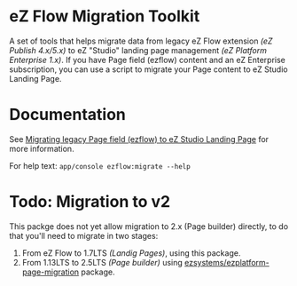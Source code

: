 # eZ Flow Migration Toolkit
A set of tools that helps migrate data from legacy eZ Flow extension _(eZ Publish 4.x/5.x)_ to eZ "Studio" landing page management _(eZ Platform Enterprise 1.x)_. If you have Page field (ezflow) content and an eZ Enterprise subscription, you can use a script to migrate your Page content to eZ Studio Landing Page.

# Documentation
See [Migrating legacy Page field (ezflow) to eZ Studio Landing Page](https://doc.ezplatform.com/en/1.13/migrating/migrating_from_ez_publish_platform/#migrating-legacy-page-field-ezflow-to-new-page-enterprise) for more information.

For help text: `app/console ezflow:migrate --help`

# Todo: Migration to v2

This packge does not yet allow migration to 2.x (Page builder) directly, to do that you'll need to migrate in two stages:
1. From eZ Flow to 1.7LTS _(Landig Pages)_, using this package.
2. From 1.13LTS to 2.5LTS _(Page builder)_ using [ezsystems/ezplatform-page-migration](https://github.com/ezsystems/ezplatform-page-migration) package.
